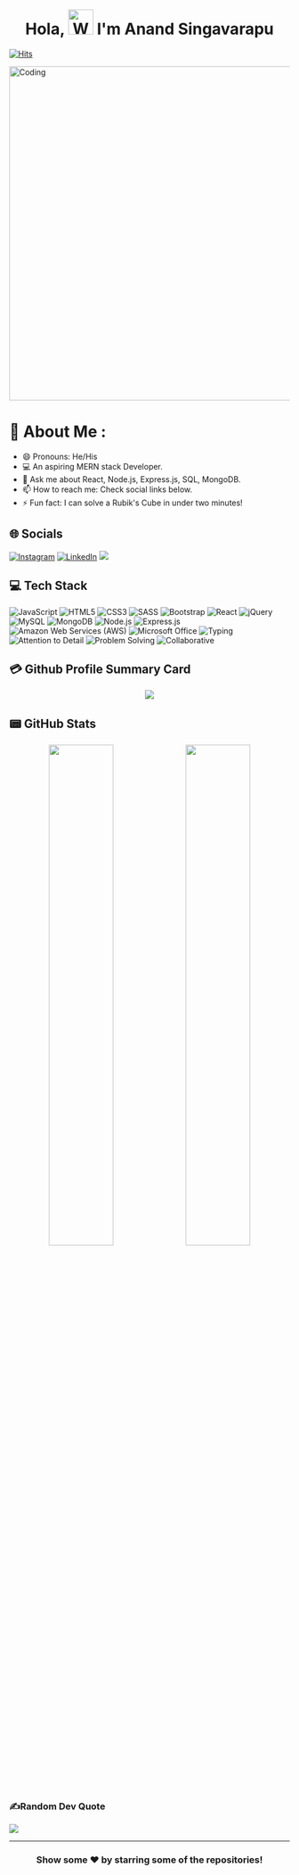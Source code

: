 <h1 align="center"> Hola, <img src="https://raw.githubusercontent.com/nixin72/nixin72/master/wave.gif" 
alt="Waving hand animated gif"
height="45"
width="45" /> I'm Anand Singavarapu </h1>

<a href="https://hits.sh/github.com/yashu1wwww/"><img alt="Hits" src="https://hits.sh/github.com/yashu1wwww.svg?label=PROFILE%20VIEWS&extraCount=101000&color=e51c1c"/></a>

<img align="center" alt="Coding" width="600" src="https://camo.githubusercontent.com/a6c792917f20519d382e1d73d6efde115c7d3b798cbf16f146ceab907c52eb4d/68747470733a2f2f7777772e616e696d616170702e636f6d2f626c6f672f77702d636f6e74656e742f75706c6f6164732f323032312f30372f64657369676e65726769662e676966" alt="gif">

# 💫 About Me :
- 😄 Pronouns: He/His
- 💻 An aspiring MERN stack Developer.
- 💬 Ask me about React, Node.js, Express.js, SQL, MongoDB.
- 📫 How to reach me: Check social links below.
- ⚡ Fun fact: I can solve a Rubik's Cube in under two minutes!

## 🌐 Socials
[![Instagram](https://img.shields.io/badge/Instagram-E4405F?style=for-the-badge&logo=instagram&logoColor=white)](https://www.instagram.com/_an_and_1/) [![LinkedIn](https://img.shields.io/badge/LinkedIn-0077B5?style=for-the-badge&logo=linkedin&logoColor=white)](https://www.linkedin.com/in/anand-sing/)
<a href="mailto:anand.sing.1796@gmail.com">
 <img src="https://img.shields.io/badge/Gmail-D14836?style=for-the-badge&logo=gmail&logoColor=white"/>
 </a>

## 💻 Tech Stack
![JavaScript](https://img.shields.io/badge/javascript-%23323330.svg?style=for-the-badge&logo=javascript&logoColor=%23F7DF1E) ![HTML5](https://img.shields.io/badge/HTML5-E34F26?style=for-the-badge&logo=html5&logoColor=white) ![CSS3](https://img.shields.io/badge/CSS3-1572B6?style=for-the-badge&logo=css3&logoColor=white) ![SASS](https://img.shields.io/badge/Sass-CC6699?style=for-the-badge&logo=sass&logoColor=white) ![Bootstrap](https://img.shields.io/badge/Bootstrap-563D7C?style=for-the-badge&logo=bootstrap&logoColor=white) ![React](https://img.shields.io/badge/react-%2320232a.svg?style=for-the-badge&logo=react&logoColor=%2361DAFB) ![jQuery](https://img.shields.io/badge/jQuery-0769AD?style=for-the-badge&logo=jquery&logoColor=white) ![MySQL](https://img.shields.io/badge/mysql-%2300f.svg?style=for-the-badge&logo=mysql&logoColor=white) ![MongoDB](https://img.shields.io/badge/MongoDB-%234ea94b.svg?style=for-the-badge&logo=mongodb&logoColor=white) ![Node.js](https://img.shields.io/badge/node.js-6DA55F?style=for-the-badge&logo=node.js&logoColor=white) ![Express.js](https://img.shields.io/badge/express.js-%23404d59.svg?style=for-the-badge&logo=express&logoColor=%2361DAFB) ![Amazon Web Services (AWS)](https://img.shields.io/badge/AWS-232F3E?style=for-the-badge&logo=amazonaws&logoColor=white) ![Microsoft Office](https://img.shields.io/badge/Microsoft_Office-D83B01?style=for-the-badge&logo=microsoft-office&logoColor=white) ![Typing](https://img.shields.io/badge/Typing-40%20wpm-green?style=for-the-badge) ![Attention to Detail](https://img.shields.io/badge/Attention%20to%20Detail-red?style=for-the-badge) ![Problem Solving](https://img.shields.io/badge/Problem%20Solving-blue?style=for-the-badge) ![Collaborative](https://img.shields.io/badge/Collaborative-yellow?style=for-the-badge)
  

## 💳 Github Profile Summary Card
<p align="center">
  <img src="https://github-profile-summary-cards.vercel.app/api/cards/profile-details?username=anand1796&theme=vue"/>
</p>

## 📟 GitHub Stats
<p align="center">
	<img width="48%" src="https://github-readme-stats.vercel.app/api?username=anand1796&show_icons=true&theme=vue" />
	<img width="48%" src="https://github-readme-streak-stats.herokuapp.com/?user=anand1796&theme=vue" />
</p>


### ✍️Random Dev Quote
![](https://quotes-github-readme.vercel.app/api?type=horizontal&theme=vue)

---
<div align="center">

### Show some ❤️ by starring some of the repositories!

</div>
